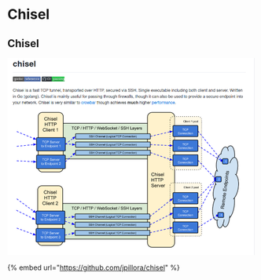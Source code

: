 # Chisel

## Chisel 

![](../../../.gitbook/assets/29f9826cb928dcf20934ef7f27e87491.png)

{% embed url="https://github.com/jpillora/chisel" %}



